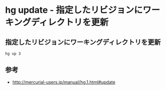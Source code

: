 ﻿# hg update - 指定したリビジョンにワーキングディレクトリを更新

## 指定したリビジョンにワーキングディレクトリを更新

```clike
hg up 3
```


## 参考

- http://mercurial-users.jp/manual/hg.1.html#update
